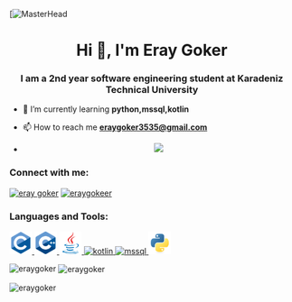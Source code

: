 [![MasterHead](https://w0.peakpx.com/wallpaper/38/809/HD-wallpaper-technology-programming-c-programming-language-c-java-programming-language-python-programming-language.jpg)

<h1 align="center">Hi 👋, I'm Eray Goker</h1>
<h3 align="center">I am a 2nd year software engineering student at Karadeniz Technical University</h3>

- 🌱 I’m currently learning **python,mssql,kotlin**

- 📫 How to reach me **eraygoker3535@gmail.com**

- <div align="center"> <img src="https://wakatime.com/badge/user/ae9d38d9-7c78-42d4-90b9-c9e65c60f24f.svg"> </div>

<h3 align="left">Connect with me:</h3>
<p align="left">
<a href="https://linkedin.com/in/eray goker" target="blank"><img align="center" src="https://raw.githubusercontent.com/rahuldkjain/github-profile-readme-generator/master/src/images/icons/Social/linked-in-alt.svg" alt="eray goker" height="30" width="40" /></a>
<a href="https://instagram.com/eraygokeer" target="blank"><img align="center" src="https://raw.githubusercontent.com/rahuldkjain/github-profile-readme-generator/master/src/images/icons/Social/instagram.svg" alt="eraygokeer" height="30" width="40" /></a>
</p>

<h3 align="left">Languages and Tools:</h3>
<p align="left"> <a href="https://www.cprogramming.com/" target="_blank" rel="noreferrer"> <img src="https://raw.githubusercontent.com/devicons/devicon/master/icons/c/c-original.svg" alt="c" width="40" height="40"/> </a> <a href="https://www.w3schools.com/cpp/" target="_blank" rel="noreferrer"> <img src="https://raw.githubusercontent.com/devicons/devicon/master/icons/cplusplus/cplusplus-original.svg" alt="cplusplus" width="40" height="40"/> </a> <a href="https://www.java.com" target="_blank" rel="noreferrer"> <img src="https://raw.githubusercontent.com/devicons/devicon/master/icons/java/java-original.svg" alt="java" width="40" height="40"/> </a> <a href="https://kotlinlang.org" target="_blank" rel="noreferrer"> <img src="https://www.vectorlogo.zone/logos/kotlinlang/kotlinlang-icon.svg" alt="kotlin" width="40" height="40"/> </a> <a href="https://www.microsoft.com/en-us/sql-server" target="_blank" rel="noreferrer"> <img src="https://www.svgrepo.com/show/303229/microsoft-sql-server-logo.svg" alt="mssql" width="40" height="40"/> </a> <a href="https://www.python.org" target="_blank" rel="noreferrer"> <img src="https://raw.githubusercontent.com/devicons/devicon/master/icons/python/python-original.svg" alt="python" width="40" height="40"/> </a> </p>

<p><img align="left" src="https://github-readme-stats.vercel.app/api/top-langs?username=eraygoker&show_icons=true&locale=en&layout=compact" alt="eraygoker" /></p>

<p>&nbsp;<img align="center" src="https://github-readme-stats.vercel.app/api?username=eraygoker&show_icons=true&locale=en" alt="eraygoker" /></p>

<p><img align="center" src="https://github-readme-streak-stats.herokuapp.com/?user=eraygoker&" alt="eraygoker" /></p>

